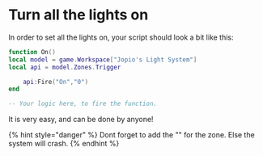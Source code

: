 # Turn all the lights on

In order to set all the lights on, your script should look a bit like this:

```lua
function On()
local model = game.Workspace["Jopio's Light System"]
local api = model.Zones.Trigger

	api:Fire("On","0")
end

-- Your logic here, to fire the function.
```

It is very easy, and can be done by anyone!

{% hint style="danger" %}
Dont forget to add the "" for the zone. Else the system will crash.
{% endhint %}
